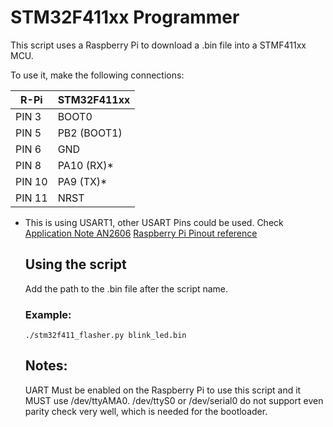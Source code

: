 # STM32F411xx Programmer 

This script uses a Raspberry Pi to download a .bin file into a STMF411xx MCU. 

To use it, make the following connections: 


|   R-Pi  | STM32F411xx   |
| ------  | ------------- |
|  PIN 3  | BOOT0         |
|  PIN 5  | PB2 (BOOT1)   |
|  PIN 6  | GND           |
|  PIN 8  | PA10 (RX)*    |
|  PIN 10 | PA9  (TX)*    |
|  PIN 11 | NRST          |

* This is using USART1, other USART Pins could be used. Check [Application Note AN2606](https://www.st.com/resource/en/application_note/cd00167594-stm32-microcontroller-system-memory-boot-mode-stmicroelectronics.pdf)
[Raspberry Pi Pinout reference](https://linuxhint.com/wp-content/uploads/2022/02/gpio-pinout-raspberry-pi-01.png)

  ## Using the script 
  Add the path to the .bin file after the script name.
  ### Example:
  ```
  ./stm32f411_flasher.py blink_led.bin
  ```
  
  ## Notes: 
  UART Must be enabled on the Raspberry Pi to use this script and it MUST use /dev/ttyAMA0. 
  /dev/ttyS0 or /dev/serial0 do not support even parity check very well, which is needed for the bootloader. 

  
